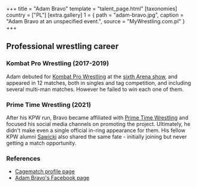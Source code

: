 +++
title = "Adam Bravo"
template = "talent_page.html"
[taxonomies]
country = ["PL"]
[extra.gallery]
1 = { path = "adam-bravo.jpg", caption = "Adam Bravo at an unspecified event.", source = "MyWrestling.com.pl" }
+++

## Professional wrestling career

### Kombat Pro Wrestling (2017-2019)

Adam debuted for [Kombat Pro Wrestling](@/o/kpw.md) at the [sixth Arena show](@/e/kpw/2017-04-08-kpw-arena-6-selekcja.md), and appeared in 12 matches,
both in singles and tag competition, and including several multi-man matches.
However he failed to win each one of them.

### Prime Time Wrestling (2021)

After his KPW run, Bravo became affiliated with [Prime Time Wrestling](@/o/ptw.md) and focused his social media channels on promoting the project.
Ultimately, he didn't make even a single official in-ring appearance for them.
His fellow KPW alumni [Sawicki](@/w/sawicki.md) also shared the same fate - initially joining but never getting a match opportunity.

### References

* [Cagematch profile page](https://www.cagematch.net/?id=2&nr=19681&name=Adam+Bravo)
* [Adam Bravo's Facebook page](https://www.facebook.com/BravoAdamPL)
